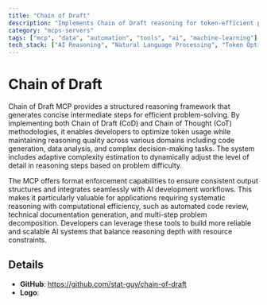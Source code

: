 ```yaml
---
title: "Chain of Draft"
description: "Implements Chain of Draft reasoning for token-efficient problem-solving with adaptive complexity estimation and format enforcement across domains."
category: "mcps-servers"
tags: ["mcp", "data", "automation", "tools", "ai", "machine-learning"]
tech_stack: ["AI Reasoning", "Natural Language Processing", "Token Optimization", "Problem Solving Frameworks"]
---
```


# Chain of Draft

Chain of Draft MCP provides a structured reasoning framework that generates concise intermediate steps for efficient problem-solving. By implementing both Chain of Draft (CoD) and Chain of Thought (CoT) methodologies, it enables developers to optimize token usage while maintaining reasoning quality across various domains including code generation, data analysis, and complex decision-making tasks. The system includes adaptive complexity estimation to dynamically adjust the level of detail in reasoning steps based on problem difficulty.

The MCP offers format enforcement capabilities to ensure consistent output structures and integrates seamlessly with AI development workflows. This makes it particularly valuable for applications requiring systematic reasoning with computational efficiency, such as automated code review, technical documentation generation, and multi-step problem decomposition. Developers can leverage these tools to build more reliable and scalable AI systems that balance reasoning depth with resource constraints.

## Details

- **GitHub**: https://github.com/stat-guy/chain-of-draft
- **Logo**: 
